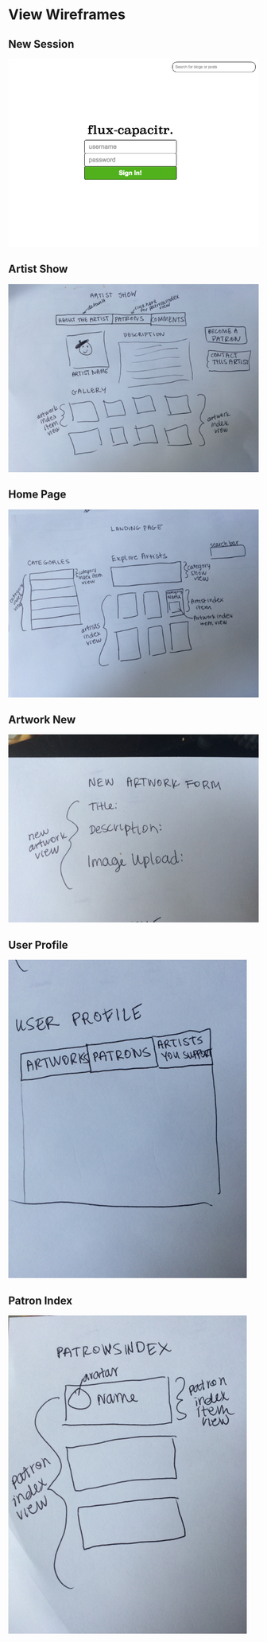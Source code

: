 # View Wireframes

## New Session
![new-session]

## Artist Show
![artist-show]

## Home Page
![home_page]

## Artwork New
![artwork_new]

## User Profile
![user_profile]

## Patron Index
![patron_index]

[new-session]: ./wireframes/new_session.png
[artist-show]: ./wireframes/artist_show.png
[home_page]: ./wireframes/home_page.png
[artwork_new]: ./wireframes/artwork_new.png
[user_profile]: ./wireframes/user_profile.png
[patron_index]: ./wireframes/patron_index.png
